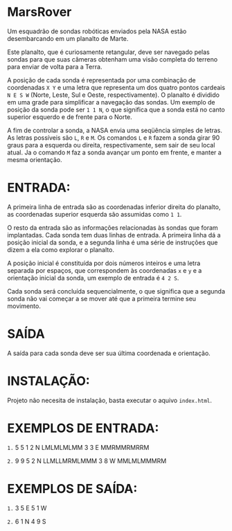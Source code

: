 # MarsRover
Um esquadrão de sondas robóticas enviados pela NASA estão desembarcando em um planalto de Marte.

Este planalto, que é curiosamente retangular, deve ser navegado pelas sondas para que suas câmeras obtenham uma visão completa do terreno para enviar de volta para a Terra.

A posição de cada sonda é representada por uma combinação de coordenadas `X Y` e uma letra que representa um dos quatro pontos cardeais `N E S W` (Norte, Leste, Sul e Oeste, respectivamente). O planalto é dividido em uma grade para simplificar a navegação das sondas. Um exemplo de posição da sonda pode ser `1 1 N`, o que significa que a sonda está no canto superior esquerdo e de frente para o Norte.

A fim de controlar a sonda, a NASA envia uma seqüência simples de letras. As letras possíveis são `L`, `R` e `M`. Os comandos `L` e `R` fazem a sonda girar 90 graus para a esquerda ou direita, respectivamente, sem sair de seu local atual. Ja o comando `M` faz a sonda avançar um ponto em frente, e manter a mesma orientação.


# ENTRADA:
A primeira linha de entrada são as coordenadas inferior direita do planalto, as coordenadas superior esquerda são assumidas como `1 1`.

O resto da entrada são as informações relacionadas às sondas que foram implantadas. Cada sonda tem duas linhas de entrada. A primeira linha dá a posição inicial da sonda, e a segunda linha é uma série de instruções que dizem a ela como explorar o planalto.

A posição inicial é constituída por dois números inteiros e uma letra separada por espaços, que correspondem às coordenadas `x` e `y` e a orientação inicial da sonda, um exemplo de entrada é `4 2 S`.

Cada sonda será concluída sequencialmente, o que significa que a segunda sonda não vai começar a se mover até que a primeira termine seu movimento.

# SAÍDA
A saída para cada sonda deve ser sua última coordenada e orientação.

# INSTALAÇÃO:
Projeto não necesita de instalação, basta executar o aquivo `index.html`.

# EXEMPLOS DE ENTRADA:
`1.`
5 5
1 2 N
LMLMLMLMM
3 3 E
MMRMMRMRRM

`2.`
9 9
5 2 N
LLMLLMRMLMMM
3 8 W
MMLMLMMMRM

# EXEMPLOS DE SAÍDA:
`1.`
3 5 E
5 1 W

`2.`
6 1 N
4 9 S


